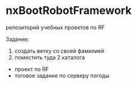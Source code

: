 # nxBootRobotFramework
репозиторий учебных проектов по RF

Задание:
1. создать ветку со своей фамилией
2. поместить туда 2 каталога
  - проект по RF
  - тоговое задание по серверу погоды
